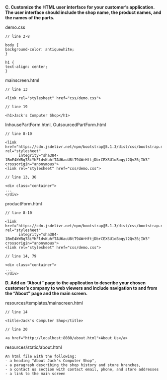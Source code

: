 **C.  Customize the HTML user interface for your customer’s application. The user interface should include the shop name, the product names, and the names of the parts.**

demo.css

```
// line 2-8

body {
background-color: antiquewhite;
}

h1 {
text-align: center;
}
```
mainscreen.html
```
// line 13

<link rel="stylesheet" href="css/demo.css">

// line 19

<h1>Jack's Computer Shop</h1>
```
InhousePartForm.html, OutsourcedPartForm.html
```
// line 8-10

<link href="https://cdn.jsdelivr.net/npm/bootstrap@5.1.3/dist/css/bootstrap.min.css" rel="stylesheet"
      integrity="sha384-1BmE4kWBq78iYhFldvKuhfTAU6auU8tT94WrHftjDbrCEXSU1oBoqyl2QvZ6jIW3" crossorigin="anonymous">
<link rel="stylesheet" href="css/demo.css">
    
// line 13, 36

<div class="container">
...
</div>    
```
productForm.html
```
// line 8-10

<link href="https://cdn.jsdelivr.net/npm/bootstrap@5.1.3/dist/css/bootstrap.min.css" rel="stylesheet"
      integrity="sha384-1BmE4kWBq78iYhFldvKuhfTAU6auU8tT94WrHftjDbrCEXSU1oBoqyl2QvZ6jIW3" crossorigin="anonymous">
<link rel="stylesheet" href="css/demo.css">

// line 14, 79

<div class="container">
...
</div>
```
**D.  Add an “About” page to the application to describe your chosen customer’s company to web viewers and include navigation to and from the “About” page and the main screen.**

resources/templates/mainscreen.html
```
// line 14

<title>Jack's Computer Shop</title>

// line 20

<a href="http://localhost:8080/about.html">About Us</a>
```
resources/static/about.html
```
An html file with the following:
- a heading "About Jack's Computer Shop", 
- a paragraph describing the shop history and store branches, 
- a contact us section with contact email, phone, and store addresses
- a link to the main screen 
```
